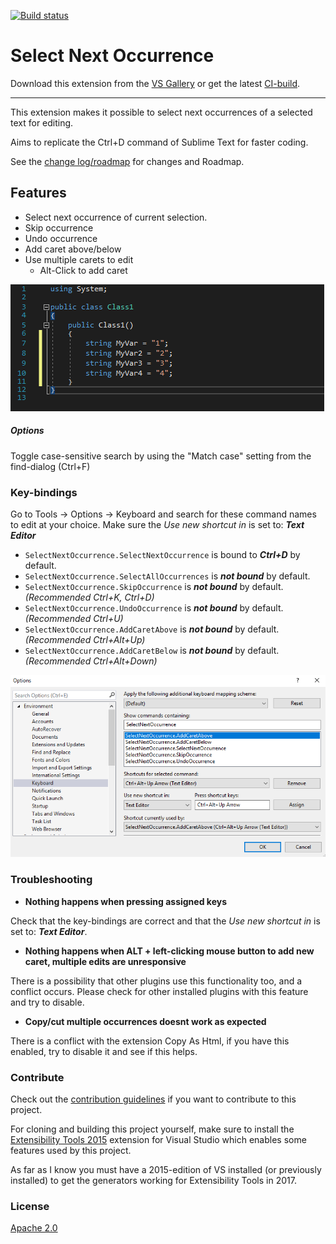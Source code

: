[![Build status](https://ci.appveyor.com/api/projects/status/66dy10xgquyw3y7x?svg=true)](https://ci.appveyor.com/project/2mas/selectnextoccurrence)
# Select Next Occurrence

Download this extension from the [VS Gallery](https://marketplace.visualstudio.com/items?itemName=thomaswelen.SelectNextOccurrence) or get the latest [CI-build](http://vsixgallery.com/extension/NextOccurrence.b213c4e9-b96f-4f9d-b1d6-fa8bc7e9da21/).

---------------------------------------

This extension makes it possible to select next occurrences of a selected text for editing.

Aims to replicate the Ctrl+D command of Sublime Text for faster coding.

See the [change log/roadmap](CHANGELOG.md) for changes and Roadmap.

## Features

- Select next occurrence of current selection. 
- Skip occurrence
- Undo occurrence
- Add caret above/below
- Use multiple carets to edit
  - Alt-Click to add caret

![Select Next Occurrence](select_next.gif)

##### Options
Toggle case-sensitive search by using the "Match case" setting from the find-dialog (Ctrl+F)

### Key-bindings
Go to Tools -> Options -> Keyboard and search for these command names to edit at your choice. Make sure the _Use new shortcut in_ is set to: ***Text Editor***

- ```SelectNextOccurrence.SelectNextOccurrence``` is bound to ***Ctrl+D*** by default.
- ```SelectNextOccurrence.SelectAllOccurrences``` is ***not bound*** by default.
- ```SelectNextOccurrence.SkipOccurrence``` is ***not bound*** by default. *(Recommended Ctrl+K, Ctrl+D)*
- ```SelectNextOccurrence.UndoOccurrence``` is ***not bound*** by default. *(Recommended Ctrl+U)*
- ```SelectNextOccurrence.AddCaretAbove``` is ***not bound*** by default. *(Recommended Ctrl+Alt+Up)*
- ```SelectNextOccurrence.AddCaretBelow``` is ***not bound*** by default. *(Recommended Ctrl+Alt+Down)*

![Select Next Occurrence Keyboard bindings](kbd_shortcuts.png)

### Troubleshooting

- **Nothing happens when pressing assigned keys**

Check that the key-bindings are correct and that the _Use new shortcut in_ is set to: ***Text Editor***.

- **Nothing happens when ALT + left-clicking mouse button to add new caret, multiple edits are unresponsive**

There is a possibility that other plugins use this functionality too, and a conflict occurs. Please check for other installed plugins with this feature and try to disable.

- **Copy/cut multiple occurrences doesnt work as expected**

There is a conflict with the extension Copy As Html, if you have this enabled, try to disable it and see if this helps.

### Contribute
Check out the [contribution guidelines](CONTRIBUTING.md)
if you want to contribute to this project.

For cloning and building this project yourself, make sure
to install the
[Extensibility Tools 2015](https://visualstudiogallery.msdn.microsoft.com/ab39a092-1343-46e2-b0f1-6a3f91155aa6)
extension for Visual Studio which enables some features
used by this project. 

As far as I know you must have a 2015-edition of VS installed (or previously installed) to get the generators working for Extensibility Tools in 2017.

### License
[Apache 2.0](LICENSE)